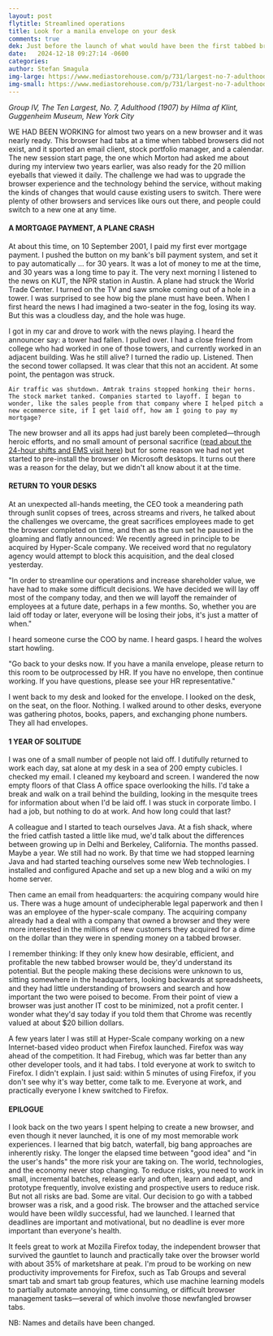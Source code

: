 ```yaml
---
layout: post
flytitle: Streamlined operations
title: Look for a manila envelope on your desk
comments: true
dek: Just before the launch of what would have been the first tabbed browser, something got in the way
date:   2024-12-18 09:27:14 -0600
categories:
author: Stefan Smagula
img-large: https://www.mediastorehouse.com/p/731/largest-no-7-adulthood-group-iv-19781579.jpg
img-small: https://www.mediastorehouse.com/p/731/largest-no-7-adulthood-group-iv-19781579.jpg
---
```

*Group IV, The Ten Largest, No. 7, Adulthood (1907) by Hilma af Klint, Guggenheim Museum, New York City*

WE HAD BEEN WORKING for almost two years on a new browser and it was nearly ready. This browser had tabs at a time when tabbed browsers did not exist, and it sported an email client, stock portfolio manager, and a calendar. The new session start page, the one which Morton had asked me about during my interview two years earlier, was also ready for the 20 million eyeballs that viewed it daily. The challenge we had was to upgrade the browser experience and the technology behind the service, without making the kinds of changes that would cause existing users to switch. There were plenty of other browsers and services like ours out there, and people could switch to a new one at any time.

#### A MORTGAGE PAYMENT, A PLANE CRASH
At about this time, on 10 September 2001, I paid my first ever mortgage payment. I pushed the button on my bank's bill payment system, and set it to pay automatically ... for 30 years. It was a lot of money to me at the time, and 30 years was a long time to pay it. The very next morning I listened to the news on KUT, the NPR station in Austin. A plane had struck the World Trade Center. I turned on the TV and saw smoke coming out of a hole in a tower. I was surprised to see how big the plane must have been. When I first heard the news I had imagined a two-seater in the fog, losing its way. But this was a cloudless day, and the hole was huge. 

I got in my car and drove to work with the news playing. I heard the announcer say: a tower had fallen. I pulled over. I had a close friend from college who had worked in one of those towers, and currently worked in an adjacent building. Was he still alive? I turned the radio up. Listened. Then the second tower collapsed. It was clear that this not an accident. At some point, the pentagon was struck.

    Air traffic was shutdown. Amtrak trains stopped honking their horns. The stock market tanked. Companies started to layoff. I began to wonder, like the sales people from that company where I helped pitch a new ecommerce site, if I get laid off, how am I going to pay my mortgage? 

The new browser and all its apps had just barely been completed—through heroic efforts, and no small amount of personal sacrifice ([read about the 24-hour shifts and EMS visit here](https://ssmagula.github.io/2024/12/18/launch.html)) but for some reason we had not yet started to pre-install the browser on Microsoft desktops. It turns out there was a reason for the delay, but we didn't all know about it at the time.

#### RETURN TO YOUR DESKS 
At an unexpected all-hands meeting, the CEO took a meandering path through sunlit copses of trees, across streams and rivers, he talked about the challenges we overcame, the great sacrifices employees made to get the browser completed on time, and then as the sun set he paused in the gloaming and flatly announced: We recently agreed in principle to be acquired by Hyper-Scale company. We received word that no regulatory agency would attempt to block this acquisition, and the deal closed yesterday. 

"In order to streamline our operations and increase shareholder value, we have had to make some difficult decisions. We have decided we will lay off most of the company today, and then we will layoff the remainder of employees at a future date, perhaps in a few months. So, whether you are laid off today or later, everyone will be losing their jobs, it's just a matter of when."

I heard someone curse the COO by name. I heard gasps. I heard the wolves start howling. 

"Go back to your desks now. If you have a manila envelope, please return to this room to be outprocessed by HR. If you have no envelope, then continue working. If you have questions, please see your HR representative." 

I went back to my desk and looked for the envelope. I looked on the desk, on the seat, on the floor. Nothing. I walked around to other desks, everyone was gathering photos, books, papers, and exchanging phone numbers. They all had envelopes. 

#### 1 YEAR OF SOLITUDE 
I was one of a small number of people not laid off. I dutifully returned to work each day, sat alone at my desk in a sea of 200 empty cubicles. I checked my email. I cleaned my keyboard and screen. I wandered the now empty floors of that Class A office space overlooking the hills. I'd take a break and walk on a trail behind the building, looking in the mesquite trees for information about when I'd be laid off. I was stuck in corporate limbo. I had a job, but nothing to do at work. And how long could that last?

A colleague and I started to teach ourselves Java. At a fish shack, where the fried catfish tasted a little like mud, we'd talk about the differences between growing up in Delhi and Berkeley, California. The months passed. Maybe a year. We still had no work. By that time we had stopped learning Java and had started teaching ourselves some new Web technologies. I installed and configured Apache and set up a new blog and a wiki on my home server.

Then came an email from headquarters: the acquiring company would hire us. There was a huge amount of undecipherable legal paperwork and then I was an employee of the hyper-scale company. The acquiring company already had a deal with a company that owned a browser and they were more interested in the millions of new customers they acquired for a dime on the dollar than they were in spending money on a tabbed browser. 

I remember thinking: If they only knew how desirable, efficient, and profitable the new tabbed browser would be, they'd understand its potential. But the people making these decisions were unknown to us, sitting somewhere in the headquarters, looking backwards at spreadsheets, and they had little understanding of browsers and search and how important the two were poised to become. From their point of view a browser was just another IT cost to be minimized, not a profit center. I wonder what they'd say today if you told them that Chrome was recently valued at about $20 billion dollars.

A few years later I was still at Hyper-Scale company working on a new Internet-based video product when Firefox launched. Firefox was way ahead of the competition. It had Firebug, which was far better than any other developer tools, and it had tabs. I told everyone at work to switch to Firefox. I didn't explain. I just said: within 5 minutes of using Firefox, if you don't see why it's way better, come talk to me. Everyone at work, and practically everyone I knew switched to Firefox.

#### EPILOGUE
I look back on the two years I spent helping to create a new browser, and even though it never launched, it is one of my most memorable work experiences. I learned that big batch, waterfall, big bang approaches are inherently risky. The longer the elapsed time between "good idea" and "in the user's hands" the more risk your are taking on. The world, technologies, and the economy never stop changing. To reduce risks, you need to work in small, incremental batches, release early and often, learn and adapt, and prototype frequently, involve existing and prospective users to reduce risk. But not all risks are bad. Some are vital. Our decision to go with a tabbed browser was a risk, and a good risk. The browser and the attached service would have been wildly successful, had we launched. I learned that deadlines are important and motivational, but no deadline is ever more important than everyone's health.

It feels great to work at Mozilla Firefox today, the independent browser that survived the gauntlet to launch and practically take over the browser world with about 35% of marketshare at peak. I'm proud to be working on new productivity improvements for Firefox, such as Tab Groups and several smart tab and smart tab group features, which use machine learning models to partially automate annoying, time consuming, or difficult browser management tasks—several of which involve those newfangled browser tabs.

NB: Names and details have been changed.